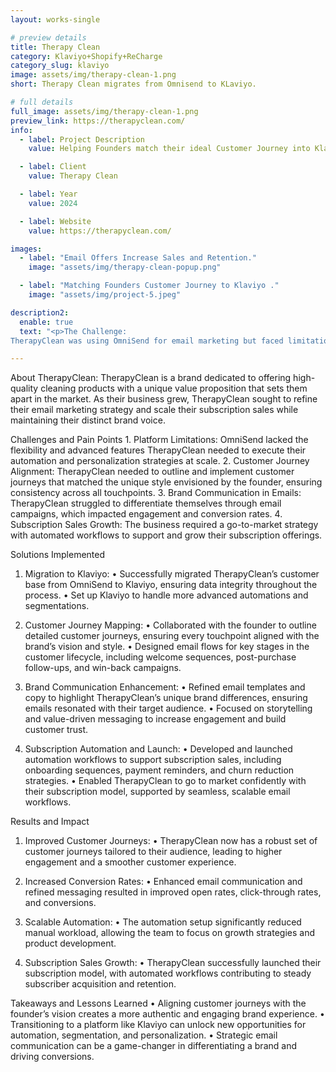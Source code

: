 ```yaml
---
layout: works-single

# preview details
title: Therapy Clean
category: Klaviyo+Shopify+ReCharge
category_slug: klaviyo
image: assets/img/therapy-clean-1.png
short: Therapy Clean migrates from Omnisend to KLaviyo.

# full details
full_image: assets/img/therapy-clean-1.png
preview_link: https://therapyclean.com/
info:
  - label: Project Description
    value: Helping Founders match their ideal Customer Journey into Klaviyo and ReCharge.

  - label: Client
    value: Therapy Clean

  - label: Year
    value: 2024

  - label: Website
    value: https://therapyclean.com/

images:
  - label: "Email Offers Increase Sales and Retention."
    image: "assets/img/therapy-clean-popup.png"

  - label: "Matching Founders Customer Journey to Klaviyo ."
    image: "assets/img/project-5.jpeg"

description2:
  enable: true
  text: "<p>The Challenge:
TherapyClean was using OmniSend for email marketing but faced limitations in scaling and aligning their customer journeys with the brand’s vision. They needed a platform that could handle more advanced automations, better convey their brand differences, and effectively support their subscription-based sales model.</p>"

---
```


About TherapyClean:
TherapyClean is a brand dedicated to offering high-quality cleaning products with a unique value proposition that sets them apart in the market. As their business grew, TherapyClean sought to refine their email marketing strategy and scale their subscription sales while maintaining their distinct brand voice.


Challenges and Pain Points
	1.	Platform Limitations:
OmniSend lacked the flexibility and advanced features TherapyClean needed to execute their automation and personalization strategies at scale.
	2.	Customer Journey Alignment:
TherapyClean needed to outline and implement customer journeys that matched the unique style envisioned by the founder, ensuring consistency across all touchpoints.
	3.	Brand Communication in Emails:
TherapyClean struggled to differentiate themselves through email campaigns, which impacted engagement and conversion rates.
	4.	Subscription Sales Growth:
The business required a go-to-market strategy with automated workflows to support and grow their subscription offerings.


Solutions Implemented

1. Migration to Klaviyo:
	•	Successfully migrated TherapyClean’s customer base from OmniSend to Klaviyo, ensuring data integrity throughout the process.
	•	Set up Klaviyo to handle more advanced automations and segmentations.

2. Customer Journey Mapping:
	•	Collaborated with the founder to outline detailed customer journeys, ensuring every touchpoint aligned with the brand’s vision and style.
	•	Designed email flows for key stages in the customer lifecycle, including welcome sequences, post-purchase follow-ups, and win-back campaigns.

3. Brand Communication Enhancement:
	•	Refined email templates and copy to highlight TherapyClean’s unique brand differences, ensuring emails resonated with their target audience.
	•	Focused on storytelling and value-driven messaging to increase engagement and build customer trust.

4. Subscription Automation and Launch:
	•	Developed and launched automation workflows to support subscription sales, including onboarding sequences, payment reminders, and churn reduction strategies.
	•	Enabled TherapyClean to go to market confidently with their subscription model, supported by seamless, scalable email workflows.

Results and Impact

1. Improved Customer Journeys:
	•	TherapyClean now has a robust set of customer journeys tailored to their audience, leading to higher engagement and a smoother customer experience.

2. Increased Conversion Rates:
	•	Enhanced email communication and refined messaging resulted in improved open rates, click-through rates, and conversions.

3. Scalable Automation:
	•	The automation setup significantly reduced manual workload, allowing the team to focus on growth strategies and product development.

4. Subscription Sales Growth:
	•	TherapyClean successfully launched their subscription model, with automated workflows contributing to steady subscriber acquisition and retention.

  Takeaways and Lessons Learned
	•	Aligning customer journeys with the founder’s vision creates a more authentic and engaging brand experience.
	•	Transitioning to a platform like Klaviyo can unlock new opportunities for automation, segmentation, and personalization.
	•	Strategic email communication can be a game-changer in differentiating a brand and driving conversions.